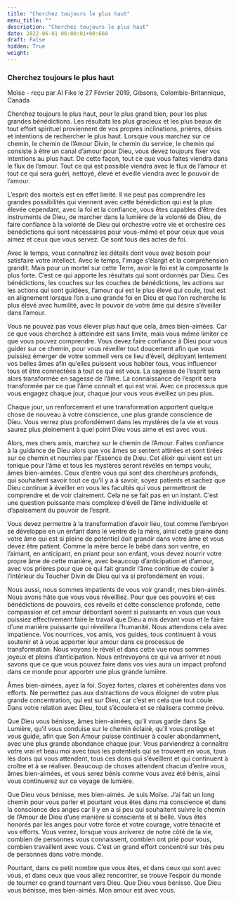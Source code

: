 ```yaml
---
title: "Cherchez toujours le plus haut"
menu_title: ""
description: "Cherchez toujours le plus haut"
date: 2022-06-01 06:00:01+00:660
draft: False
hidden: True
weight:
---
```

### Cherchez toujours le plus haut

Moïse - reçu par Al Fike le 27 Février 2019, Gibsons, Colombie-Britannique, Canada

Cherchez toujours le plus haut, pour le plus grand bien, pour les plus grandes bénédictions. Les résultats les plus gracieux et les plus beaux de tout effort spirituel proviennent de vos propres inclinations, prières, désirs et intentions de rechercher le plus haut. Lorsque vous marchez sur ce chemin, le chemin de l’Amour Divin, le chemin du service, le chemin qui consiste à être un canal d’amour pour Dieu, vous devez toujours fixer vos intentions au plus haut. De cette façon, tout ce que vous faites viendra dans le flux de l’amour. Tout ce qui est possible viendra avec le flux de l’amour et tout ce qui sera guéri, nettoyé, élevé et éveillé viendra avec le pouvoir de l’amour.

L’esprit des mortels est en effet limité. Il ne peut pas comprendre les grandes possibilités qui viennent avec cette bénédiction qui est la plus élevée cependant, avec la foi et la confiance, vous êtes capables d’être des instruments de Dieu, de marcher dans la lumière de la volonté de Dieu, de faire confiance à la volonté de Dieu qui orchestre votre vie et orchestre ces bénédictions qui sont nécessaires pour vous-même et pour ceux que vous aimez et ceux que vous servez. Ce sont tous des actes de foi.

Avec le temps, vous connaîtrez les détails dont vous avez besoin pour satisfaire votre intellect. Avec le temps, l’image s’élargit et la compréhension grandit. Mais pour un mortel sur cette Terre, avoir la foi est la composante la plus forte. C’est ce qui apporte les résultats qui sont ordonnés par Dieu. Ces bénédictions, les couches sur les couches de bénédictions, les actions sur les actions qui sont guidées, l’amour qui est le plus élevé qui coule, tout est en alignement lorsque l’on a une grande foi en Dieu et que l’on recherche le plus élevé avec humilité, avec le pouvoir de votre âme qui désire s’éveiller dans l’amour.

Vous ne pouvez pas vous élever plus haut que cela, âmes bien-aimées. Car ce que vous cherchez à atteindre est sans limite, mais vous même limiter ce que vous pouvez comprendre. Vous devez faire confiance à Dieu pour vous guider sur ce chemin, pour vous réveiller tout doucement afin que vous puissiez émerger de votre sommeil vers ce lieu d’éveil, déployant lentement vos belles âmes afin qu’elles puissent vous habiter tous, vous influencer tous et être connectées à tout ce qui est vous. La sagesse de l’esprit sera alors transformée en sagesse de l’âme. La connaissance de l’esprit sera transformée par ce que l’âme connaît et qui est vrai. Avec ce processus que vous engagez chaque jour, chaque jour vous vous éveillez un peu plus.

Chaque jour, un renforcement et une transformation apportent quelque chose de nouveau à votre conscience, une plus grande conscience de Dieu. Vous verrez plus profondément dans les mystères de la vie et vous saurez plus pleinement à quel point Dieu vous aime et est avec vous.

Alors, mes chers amis, marchez sur le chemin de l’Amour. Faites confiance à la guidance de Dieu alors que vos âmes se sentent attirées et sont tirées sur ce chemin et nourries par l’Essence de Dieu. Cet élixir qui vient est un tonique pour l’âme et tous les mystères seront révélés en temps voulu, âmes bien-aimées. Ceux d’entre vous qui sont des chercheurs profonds, qui souhaitent savoir tout ce qu’il y a à savoir, soyez patients et sachez que Dieu continue à éveiller en vous les facultés qui vous permettront de comprendre et de voir clairement. Cela ne se fait pas en un instant. C’est une question puissante mais complexe d’éveil de l’âme individuelle et d’apaisement du pouvoir de l’esprit.

Vous devez permettre à la transformation d’avoir lieu, tout comme l’embryon se développe en un enfant dans le ventre de la mère, ainsi cette graine dans votre âme qui est si pleine de potentiel doit grandir dans votre âme et vous devez être patient. Comme la mère berce le bébé dans son ventre, en l’aimant, en anticipant, en priant pour son enfant, vous devez nourrir votre propre âme de cette manière, avec beaucoup d’anticipation et d’amour, avec vos prières pour que ce qui fait grandir l’âme continue de couler à l’intérieur du Toucher Divin de Dieu qui va si profondément en vous.

Nous aussi, nous sommes impatients de vous voir grandir, mes bien-aimés. Nous avons hâte que vous vous réveilliez. Pour que ces pouvoirs et ces bénédictions de pouvoirs, ces réveils et cette conscience profonde, cette compassion et cet amour débordant soient si puissants en vous que vous puissiez effectivement faire le travail que Dieu a mis devant vous et le faire d’une manière puissante qui réveillera l’humanité. Nous attendons cela avec impatience. Vos nourrices, vos amis, vos guides, tous continuent à vous soutenir et à vous apporter leur amour dans ce processus de transformation. Nous voyons le réveil et dans cette vue nous sommes joyeux et pleins d’anticipation. Nous entrevoyons ce qui va arriver et nous savons que ce que vous pouvez faire dans vos vies aura un impact profond dans ce monde pour apporter une plus grande lumière.

Âmes bien-aimées, ayez la foi. Soyez fortes, claires et cohérentes dans vos efforts. Ne permettez pas aux distractions de vous éloigner de votre plus grande concentration, qui est sur Dieu, car c’est en cela que tout coule. Dans votre relation avec Dieu, tout s’écoulera et se réalisera comme prévu.

Que Dieu vous bénisse, âmes bien-aimées, qu’il vous garde dans Sa Lumière, qu’il vous conduise sur le chemin éclairé, qu’il vous protège et vous guide, afin que Son Amour puisse continuer à couler abondamment, avec une plus grande abondance chaque jour. Vous parviendrez à connaître votre vrai et beau moi avec tous les potentiels qui se trouvent en vous, tous les dons qui vous attendent, tous ces dons qui s’éveillent et qui continuent à croître et à se réaliser. Beaucoup de choses attendent chacun d’entre vous, âmes bien-aimées, et vous serez bénis comme vous avez été bénis, ainsi vous continuerez sur ce voyage de lumière.

Que Dieu vous bénisse, mes bien-aimés. Je suis Moïse. J’ai fait un long chemin pour vous parler et pourtant vous êtes dans ma conscience et dans la conscience des anges car il y en a si peu qui souhaitent suivre le chemin de l’Amour de Dieu d’une manière si consciente et si belle. Vous êtes honorés par les anges pour votre force et votre courage, votre ténacité et vos efforts. Vous verrez, lorsque vous arriverez de notre côté de la vie, combien de personnes vous connaissent, combien ont prié pour vous, combien travaillent avec vous. C’est un grand effort concentré sur très peu de personnes dans votre monde.

Pourtant, dans ce petit nombre que vous êtes, et dans ceux qui sont avec vous, et dans ceux que vous allez rencontrer, se trouve l’espoir du monde de tourner ce grand tournant vers Dieu. Que Dieu vous bénisse. Que Dieu vous bénisse, mes bien-aimés. Mon amour est avec vous.



